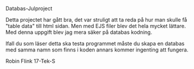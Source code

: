 Databas-Julproject

Detta projectet har gått bra, det var struligt att ta reda på hur man skulle få "table data" till html sidan. Men med EJS filer blev det hela mycket lättare. Med denna uppgift blev jag mera säker på databas kodning.

Ifall du som läser detta ska testa programmet måste du skapa en databas med samma namn som finns i koden annars kommer ingenting att fungera.



Robin Flink 17-Tek-S
